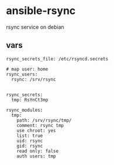# ansible-rsync
rsync service on debian

vars
----

	rsync_secrets_file: /etc/rsyncd.secrets

	# map user: home
	rsync_users:
	  rsync: /srv/rsync


	rsync_secrets:
	  tmp: RsYnCt3mp

	rsync_modules:
	  tmp:
	    path: /srv/rsync/tmp/
	    comment: rsync tmp
	    use chroot: yes
	    list: true
	    uid: rsync
	    gid: rsync
	    read only: false
	    auth users: tmp

